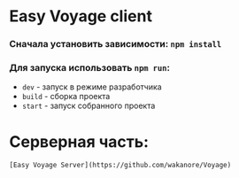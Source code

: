 # Easy Voyage client

### Сначала установить зависимости: `npm install`

### Для запуска использовать `npm run`:
- `dev` - запуск в режиме разработчика
- `build` - сборка проекта
- `start` - запуск собранного проекта

# Серверная часть:
	[Easy Voyage Server](https://github.com/wakanore/Voyage)
